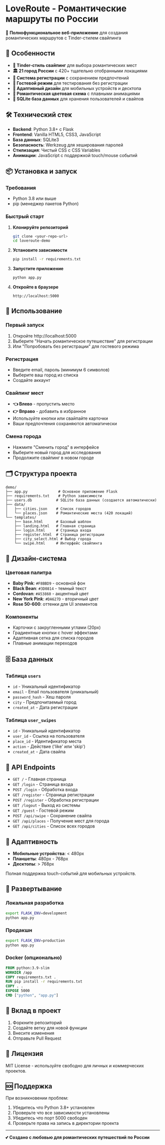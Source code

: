 # LoveRoute - Романтические маршруты по России

🚀 **Полнофункциональное веб-приложение** для создания романтических маршрутов с Tinder-стилем свайпинга

## 🌟 Особенности

- **💝 Tinder-стиль свайпинг** для выбора романтических мест
- **🏛️ 21 город России** с 420+ тщательно отобранными локациями
- **👤 Система регистрации** с сохранением предпочтений
- **👀 Гостевой режим** для тестирования без регистрации
- **📱 Адаптивный дизайн** для мобильных устройств и десктопа
- **🎨 Романтическая цветовая схема** с плавными анимациями
- **💾 SQLite база данных** для хранения пользователей и свайпов

## 🛠️ Технический стек

- **Backend**: Python 3.8+ с Flask
- **Frontend**: Vanilla HTML5, CSS3, JavaScript
- **База данных**: SQLite3
- **Безопасность**: Werkzeug для хеширования паролей
- **Стилизация**: Чистый CSS с CSS Variables
- **Анимации**: JavaScript с поддержкой touch/mouse событий

## 📦 Установка и запуск

### Требования
- Python 3.8 или выше
- pip (менеджер пакетов Python)

### Быстрый старт

1. **Клонируйте репозиторий**
   ```bash
   git clone <your-repo-url>
   cd loveroute-demo
   ```

2. **Установите зависимости**
   ```bash
   pip install -r requirements.txt
   ```

3. **Запустите приложение**
   ```bash
   python app.py
   ```

4. **Откройте в браузере**
   ```
   http://localhost:5000
   ```

## 🎯 Использование

### Первый запуск
1. Откройте http://localhost:5000
2. Выберите "Начать романтическое путешествие" для регистрации
3. Или "Попробовать без регистрации" для гостевого режима

### Регистрация
- Введите email, пароль (минимум 6 символов)
- Выберите ваш город из списка
- Создайте аккаунт

### Свайпинг мест
- **👈 Влево** - пропустить место
- **👉 Вправо** - добавить в избранное
- Используйте кнопки или свайпайте карточки
- Ваши предпочтения сохраняются автоматически

### Смена города
- Нажмите "Сменить город" в интерфейсе
- Выберите новый город для исследования
- Продолжите свайпинг в новом городе

## 🗂️ Структура проекта

```
demo/
├── app.py              # Основное приложение Flask
├── requirements.txt    # Python зависимости
├── users.db           # SQLite база данных (создается автоматически)
├── data/
│   ├── cities.json    # Список городов
│   └── places.json    # Романтические места (420 локаций)
└── templates/
    ├── base.html      # Базовый шаблон
    ├── landing.html   # Главная страница
    ├── login.html     # Страница входа
    ├── register.html  # Страница регистрации
    ├── city_select.html # Выбор города
    └── swipe.html     # Интерфейс свайпинга
```

## 🎨 Дизайн-система

### Цветовая палитра
- **Baby Pink**: `#F8BBD9` - основной фон
- **Black Bean**: `#3D0814` - темный текст
- **Cordovan**: `#A53860` - акцентный цвет
- **New York Pink**: `#DA627D` - вторичный цвет
- **Rose 50-600**: оттенки для UI элементов

### Компоненты
- Карточки с закругленными углами (20px)
- Градиентные кнопки с hover эффектами
- Адаптивная сетка для списка городов
- Плавные анимации переходов

## 🗄️ База данных

### Таблица `users`
- `id` - Уникальный идентификатор
- `email` - Email пользователя (уникальный)
- `password_hash` - Хеш пароля
- `city` - Предпочитаемый город
- `created_at` - Дата регистрации

### Таблица `user_swipes`
- `id` - Уникальный идентификатор
- `user_id` - Ссылка на пользователя
- `place_id` - Идентификатор места
- `action` - Действие ('like' или 'skip')
- `created_at` - Дата свайпа

## 🚀 API Endpoints

- `GET /` - Главная страница
- `GET /login` - Страница входа
- `POST /login` - Обработка входа
- `GET /register` - Страница регистрации
- `POST /register` - Обработка регистрации
- `GET /logout` - Выход из системы
- `GET /guest` - Гостевой режим
- `POST /api/swipe` - Сохранение свайпа
- `GET /api/places` - Получение мест для города
- `GET /api/cities` - Список всех городов

## 📱 Адаптивность

- **Мобильные устройства**: < 480px
- **Планшеты**: 480px - 768px  
- **Десктопы**: > 768px

Полная поддержка touch-событий для мобильных устройств.

## 🔧 Развертывание

### Локальная разработка
```bash
export FLASK_ENV=development
python app.py
```

### Продакшн
```bash
export FLASK_ENV=production
python app.py
```

### Docker (опционально)
```dockerfile
FROM python:3.9-slim
WORKDIR /app
COPY requirements.txt .
RUN pip install -r requirements.txt
COPY . .
EXPOSE 5000
CMD ["python", "app.py"]
```

## 🤝 Вклад в проект

1. Форкните репозиторий
2. Создайте ветку для новой функции
3. Внесите изменения
4. Отправьте Pull Request

## 📄 Лицензия

MIT License - используйте свободно для личных и коммерческих проектов.

## 🆘 Поддержка

При возникновении проблем:
1. Убедитесь что Python 3.8+ установлен
2. Проверьте что все зависимости установлены
3. Убедитесь что порт 5000 свободен
4. Проверьте права на запись в директории проекта

---

💕 **Создано с любовью для романтических путешествий по России**